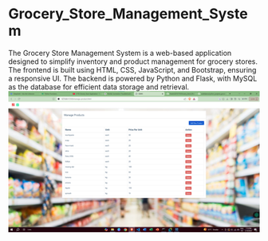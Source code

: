 # Grocery_Store_Management_System
The Grocery Store Management System is a web-based application designed to simplify inventory and product management for grocery stores. The frontend is built using HTML, CSS, JavaScript, and Bootstrap, ensuring a responsive UI. The backend is powered by Python and Flask, with MySQL as the database for efficient data storage and retrieval.
![Project Preview](https://raw.githubusercontent.com/Harsh22013110/Grocery_Store_Management_System/main/example.png)
